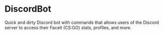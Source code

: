 # DiscordBot

Quick and dirty Discord bot with commands that allows users of the Discord server to access their Faceit (CS:GO) stats, profiles, and more.

